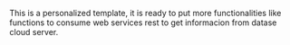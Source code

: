 This is a personalized template, it is ready to put more  functionalities like functions to consume web services rest to get informacion 
from datase cloud server.